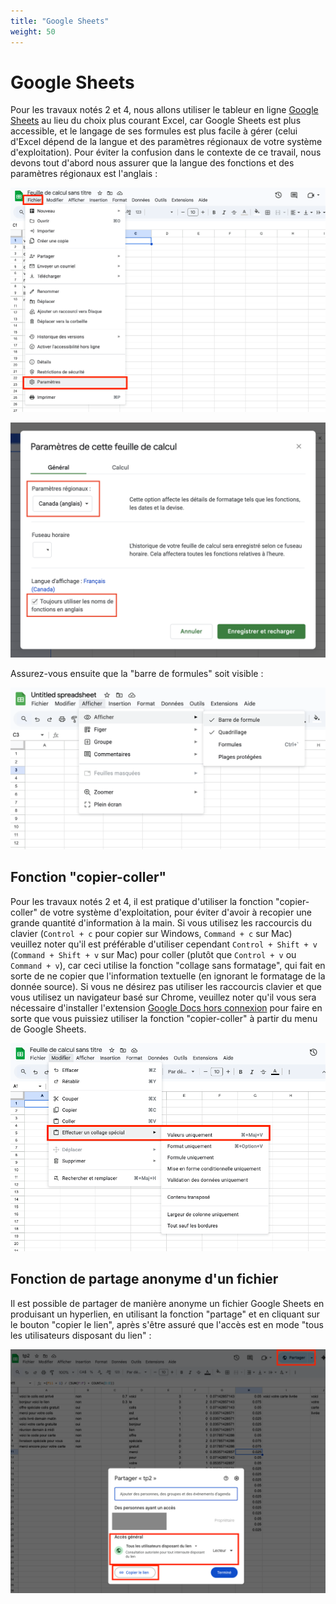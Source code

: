 ```yaml
---
title: "Google Sheets"
weight: 50
---
```


# Google Sheets

Pour les travaux notés 2 et 4, nous allons utiliser le tableur en ligne [Google
Sheets](https://workspace.google.com/intl/en_ca/products/sheets/) au lieu du choix plus courant
Excel, car Google Sheets est plus accessible, et le langage de ses formules est
plus facile à gérer (celui d'Excel dépend de la langue et des paramètres
régionaux de votre système d'exploitation). Pour éviter la confusion dans le
contexte de ce travail, nous devons tout d'abord nous assurer que la langue des
fonctions et des paramètres régionaux est l'anglais :

![](/images/sheets_params_menu.png)

![](/images/sheets_params_langue.png)

Assurez-vous ensuite que la "barre de formules" soit visible :

![](/images/sheets_visu_barre_formule.png)

## Fonction "copier-coller"

Pour les travaux notés 2 et 4, il est pratique d'utiliser la fonction
"copier-coller" de votre système d'exploitation, pour éviter d'avoir à recopier
une grande quantité d'information à la main. Si vous utilisez les raccourcis du
clavier (`Control + c` pour copier sur Windows, `Command + c` sur Mac) veuillez
noter qu'il est préférable d'utiliser cependant `Control + Shift + v` (`Command + Shift + v` sur Mac)
pour coller (plutôt que `Control + v` ou `Command + v`), car ceci utilise la fonction "collage sans
formatage", qui fait en sorte de ne copier que l'information textuelle (en
ignorant le formatage de la donnée source). Si vous ne désirez pas utiliser les
raccourcis clavier et que vous utilisez un navigateur basé sur Chrome, veuillez
noter qu'il vous sera nécessaire d'installer l'extension [Google Docs hors
connexion](https://chromewebstore.google.com/detail/google-docs-offline/ghbmnnjooekpmoecnnnilnnbdlolhkhi?pli=1)
pour faire en sorte que vous puissiez utiliser la fonction "copier-coller" à
partir du menu de Google Sheets.

![](/images/sheets_paste_special.png)

## Fonction de partage anonyme d'un fichier

Il est possible de partager de manière anonyme un fichier Google Sheets en
produisant un hyperlien, en utilisant la fonction "partage" et en cliquant sur
le bouton "copier le lien", après s'être assuré que l'accès est en mode "tous
les utilisateurs disposant du lien" :

![](/images/sheets_sharing.png)
